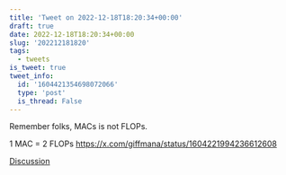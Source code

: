 ```yaml
---
title: 'Tweet on 2022-12-18T18:20:34+00:00'
draft: true
date: 2022-12-18T18:20:34+00:00
slug: '202212181820'
tags:
  - tweets
is_tweet: true
tweet_info:
  id: '1604421354698072066'
  type: 'post'
  is_thread: False
---
```




Remember folks, MACs is not FLOPs.

1 MAC = 2 FLOPs <https://x.com/giffmana/status/1604221994236612608>

[Discussion](https://x.com/sytelus/status/1604421354698072066)
